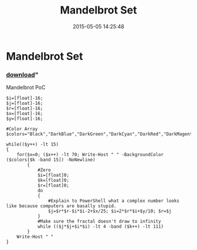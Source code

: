﻿---
pid:            5845
parent:         0
children:       
poster:         Zefram
title:          Mandelbrot Set
date:           2015-05-05 14:25:48
format:         posh
---

# Mandelbrot Set

### [download](5845.ps1)"

Mandelbrot PoC

```posh
$i=[float]-16;
$j=[float]-16;
$r=[float]-16;
$x=[float]-16;
$y=[float]-16;

#Color Array
$colors="Black","DarkBlue","DarkGreen","DarkCyan","DarkRed","DarkMagenta","DarkYellow","Gray","DarkGray","Blue","Green","Cyan","Red","Magenta","Yellow","White" 

while(($y++) -lt 15) 
{ 
    for($x=0; ($x++) -lt 70; Write-Host " " -BackgroundColor ($colors[$k -band 15]) -NoNewline) 
		{ 
	        #Zero
			$i=[float]0;
			$k=[float]0;
			$r=[float]0; 
	        do
			{
				#Explain to PowerShell what a complex number looks like because computers are basally stupid.
				$j=$r*$r-$i*$i-2+$x/25; $i=2*$r*$i+$y/10; $r=$j
			}
			#Make sure the fractal doesn't draw to infinity
	        while (($j*$j+$i*$i) -lt 4 -band ($k++) -lt 111) 
	    } 
    Write-Host " "
} 
```
